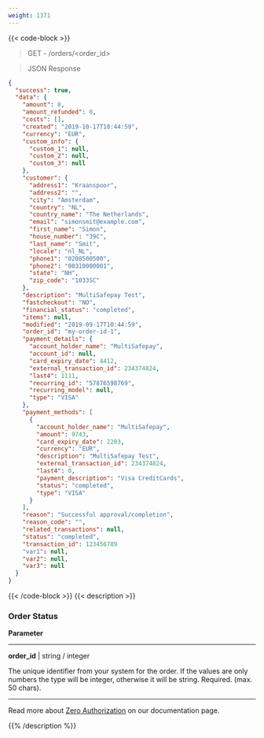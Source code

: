 ```yaml
---
weight: 1371
---
```

{{< code-block >}}
> GET - /orders/<order_id>

> JSON Response


```json
{
  "success": true,
  "data": {
    "amount": 0,
    "amount_refunded": 0,
    "costs": [],
    "created": "2019-10-17T10:44:59",
    "currency": "EUR",
    "custom_info": {
      "custom_1": null,
      "custom_2": null,
      "custom_3": null
    },
    "customer": {
      "address1": "Kraanspoor",
      "address2": "",
      "city": "Amsterdam",
      "country": "NL",
      "country_name": "The Netherlands",
      "email": "simonsmit@example.com",
      "first_name": "Simon",
      "house_number": "39C",
      "last_name": "Smit",
      "locale": "nl_NL",
      "phone1": "0208500500",
      "phone2": "00310000001",
      "state": "NH",
      "zip_code": "1033SC"
    },
    "description": "MultiSafepay Test",
    "fastcheckout": "NO",
    "financial_status": "completed",
    "items": null,
    "modified": "2019-09-17T10:44:59",
    "order_id": "my-order-id-1",
    "payment_details": {
      "account_holder_name": "MultiSafepay",
      "account_id": null,
      "card_expiry_date": 4412,
      "external_transaction_id": 234374824,
      "last4": 1111,
      "recurring_id": "57876598769",
      "recurring_model": null,
      "type": "VISA"
    },
    "payment_methods": [
      {
        "account_holder_name": "MultiSafepay",
        "amount": 9743,
        "card_expiry_date": 2203,
        "currency": "EUR",
        "description": "MultiSafepay Test",
        "external_transaction_id": 234374824,
        "last4": 0,
        "payment_description": "Visa CreditCards",
        "status": "completed",
        "type": "VISA"
      }
    ],
    "reason": "Successful approval/completion",
    "reason_code": "",
    "related_transactions": null,
    "status": "completed",
    "transaction_id": 123456789
    "var1": null,
    "var2": null,
    "var3": null
  }
}
```
{{< /code-block >}}
{{< description >}}
### Order Status

**Parameter**

----------------
__order_id__ | string / integer

 The unique identifier from your system for the order. If the values are only numbers the type will be integer, otherwise it will be string. Required. (max. 50 chars).

----------------

Read more about [Zero Authorization](/payments/about/zero-authorization) on our documentation page.

{{% /description %}}